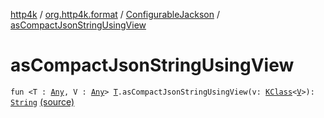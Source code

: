 [http4k](../../index.md) / [org.http4k.format](../index.md) / [ConfigurableJackson](index.md) / [asCompactJsonStringUsingView](./as-compact-json-string-using-view.md)

# asCompactJsonStringUsingView

`fun <T : `[`Any`](https://kotlinlang.org/api/latest/jvm/stdlib/kotlin/-any/index.html)`, V : `[`Any`](https://kotlinlang.org/api/latest/jvm/stdlib/kotlin/-any/index.html)`> `[`T`](as-compact-json-string-using-view.md#T)`.asCompactJsonStringUsingView(v: `[`KClass`](https://kotlinlang.org/api/latest/jvm/stdlib/kotlin.reflect/-k-class/index.html)`<`[`V`](as-compact-json-string-using-view.md#V)`>): `[`String`](https://kotlinlang.org/api/latest/jvm/stdlib/kotlin/-string/index.html) [(source)](https://github.com/http4k/http4k/blob/master/http4k-format-jackson/src/main/kotlin/org/http4k/format/ConfigurableJackson.kt#L95)